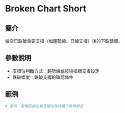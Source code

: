 # Broken Chart Short

## 簡介
做空已跌破重要支撐（如趨勢線、日線支撐）後的下跌延續。

## 參數說明
- 支撐位判斷方式：趨勢線或技術指標支撐設定
- 跌破幅度：跌破支撐的確認條件

## 範例
```python
# 範例：股價跌破日線支撐位後持續下跌時做空